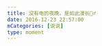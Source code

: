 ```yaml
---
title: 没有电的夜晚，是如此漫长🤷‍♂️
date: 2016-12-23 22:57:00
mCategories: [说说]
type: moment
---
```


<div id="pics-20161223225700"></div>

<script src="/lib/moment/pics.js"></script>
<script>
var data = [
    {"link": "2016-12-23_000000.jpeg", "type": "shuoshuo"}
];
picsRender(data, "pics-20161223225700");
</script>
